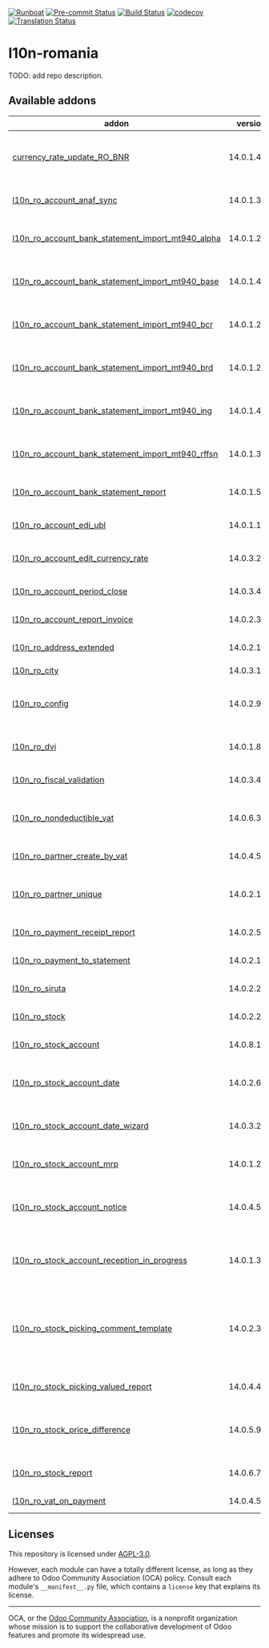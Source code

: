 
[![Runboat](https://img.shields.io/badge/runboat-Try%20me-875A7B.png)](https://runboat.odoo-community.org/builds?repo=OCA/l10n-romania&target_branch=14.0)
[![Pre-commit Status](https://github.com/OCA/l10n-romania/actions/workflows/pre-commit.yml/badge.svg?branch=14.0)](https://github.com/OCA/l10n-romania/actions/workflows/pre-commit.yml?query=branch%3A14.0)
[![Build Status](https://github.com/OCA/l10n-romania/actions/workflows/test.yml/badge.svg?branch=14.0)](https://github.com/OCA/l10n-romania/actions/workflows/test.yml?query=branch%3A14.0)
[![codecov](https://codecov.io/gh/OCA/l10n-romania/branch/14.0/graph/badge.svg)](https://codecov.io/gh/OCA/l10n-romania)
[![Translation Status](https://translation.odoo-community.org/widgets/l10n-romania-14-0/-/svg-badge.svg)](https://translation.odoo-community.org/engage/l10n-romania-14-0/?utm_source=widget)

<!-- /!\ do not modify above this line -->

# l10n-romania

TODO: add repo description.

<!-- /!\ do not modify below this line -->

<!-- prettier-ignore-start -->

[//]: # (addons)

Available addons
----------------
addon | version | maintainers | summary
--- | --- | --- | ---
[currency_rate_update_RO_BNR](currency_rate_update_RO_BNR/) | 14.0.1.4.0 | [![feketemihai](https://github.com/feketemihai.png?size=30px)](https://github.com/feketemihai) | Currency Rate Update National Bank of Romania service
[l10n_ro_account_anaf_sync](l10n_ro_account_anaf_sync/) | 14.0.1.3.0 | [![feketemihai](https://github.com/feketemihai.png?size=30px)](https://github.com/feketemihai) | Romania - Account ANAF Sync
[l10n_ro_account_bank_statement_import_mt940_alpha](l10n_ro_account_bank_statement_import_mt940_alpha/) | 14.0.1.2.0 | [![feketemihai](https://github.com/feketemihai.png?size=30px)](https://github.com/feketemihai) | MT940 Alpha Format Bank Statements Import
[l10n_ro_account_bank_statement_import_mt940_base](l10n_ro_account_bank_statement_import_mt940_base/) | 14.0.1.4.0 | [![feketemihai](https://github.com/feketemihai.png?size=30px)](https://github.com/feketemihai) [![dhongu](https://github.com/dhongu.png?size=30px)](https://github.com/dhongu) | Romania - MT940 Bank Statements Import
[l10n_ro_account_bank_statement_import_mt940_bcr](l10n_ro_account_bank_statement_import_mt940_bcr/) | 14.0.1.2.0 | [![feketemihai](https://github.com/feketemihai.png?size=30px)](https://github.com/feketemihai) [![dhongu](https://github.com/dhongu.png?size=30px)](https://github.com/dhongu) | MT940 BCR Format Bank Statements Import
[l10n_ro_account_bank_statement_import_mt940_brd](l10n_ro_account_bank_statement_import_mt940_brd/) | 14.0.1.2.0 | [![feketemihai](https://github.com/feketemihai.png?size=30px)](https://github.com/feketemihai) [![dhongu](https://github.com/dhongu.png?size=30px)](https://github.com/dhongu) | Romania - Import bank statements from BRD
[l10n_ro_account_bank_statement_import_mt940_ing](l10n_ro_account_bank_statement_import_mt940_ing/) | 14.0.1.4.0 | [![feketemihai](https://github.com/feketemihai.png?size=30px)](https://github.com/feketemihai) [![dhongu](https://github.com/dhongu.png?size=30px)](https://github.com/dhongu) | MT940 ING Format Bank Statements Import
[l10n_ro_account_bank_statement_import_mt940_rffsn](l10n_ro_account_bank_statement_import_mt940_rffsn/) | 14.0.1.3.0 | [![feketemihai](https://github.com/feketemihai.png?size=30px)](https://github.com/feketemihai) [![dhongu](https://github.com/dhongu.png?size=30px)](https://github.com/dhongu) | Romania - Import bank statements from Raiffeisen
[l10n_ro_account_bank_statement_report](l10n_ro_account_bank_statement_report/) | 14.0.1.5.0 | [![feketemihai](https://github.com/feketemihai.png?size=30px)](https://github.com/feketemihai) | Romania - Bank Statement Report
[l10n_ro_account_edi_ubl](l10n_ro_account_edi_ubl/) | 14.0.1.14.0 | [![dhongu](https://github.com/dhongu.png?size=30px)](https://github.com/dhongu) [![feketemihai](https://github.com/feketemihai.png?size=30px)](https://github.com/feketemihai) | Romania - Account EDI UBL
[l10n_ro_account_edit_currency_rate](l10n_ro_account_edit_currency_rate/) | 14.0.3.2.0 | [![mcojocaru](https://github.com/mcojocaru.png?size=30px)](https://github.com/mcojocaru) | Romania - Invoice Edit Currency Rate
[l10n_ro_account_period_close](l10n_ro_account_period_close/) | 14.0.3.4.0 | [![feketemihai](https://github.com/feketemihai.png?size=30px)](https://github.com/feketemihai) | Romania - Account Period Closing
[l10n_ro_account_report_invoice](l10n_ro_account_report_invoice/) | 14.0.2.3.0 | [![feketemihai](https://github.com/feketemihai.png?size=30px)](https://github.com/feketemihai) | Romania - Invoice Report
[l10n_ro_address_extended](l10n_ro_address_extended/) | 14.0.2.1.0 | [![feketemihai](https://github.com/feketemihai.png?size=30px)](https://github.com/feketemihai) | Romania - Extended Addresses
[l10n_ro_city](l10n_ro_city/) | 14.0.3.1.0 | [![dhongu](https://github.com/dhongu.png?size=30px)](https://github.com/dhongu) | Romania - City
[l10n_ro_config](l10n_ro_config/) | 14.0.2.9.0 | [![feketemihai](https://github.com/feketemihai.png?size=30px)](https://github.com/feketemihai) | Romania - Localization Install and Config Applications
[l10n_ro_dvi](l10n_ro_dvi/) | 14.0.1.8.0 | [![dhongu](https://github.com/dhongu.png?size=30px)](https://github.com/dhongu) [![feketemihai](https://github.com/feketemihai.png?size=30px)](https://github.com/feketemihai) | Romania - DVI
[l10n_ro_fiscal_validation](l10n_ro_fiscal_validation/) | 14.0.3.4.0 | [![feketemihai](https://github.com/feketemihai.png?size=30px)](https://github.com/feketemihai) | Romania - Fiscal Validation
[l10n_ro_nondeductible_vat](l10n_ro_nondeductible_vat/) | 14.0.6.3.0 | [![adrian-dks](https://github.com/adrian-dks.png?size=30px)](https://github.com/adrian-dks) [![feketemihai](https://github.com/feketemihai.png?size=30px)](https://github.com/feketemihai) | Romania - Nondeductible VAT
[l10n_ro_partner_create_by_vat](l10n_ro_partner_create_by_vat/) | 14.0.4.5.0 | [![feketemihai](https://github.com/feketemihai.png?size=30px)](https://github.com/feketemihai) | Romania - Partner Create by VAT
[l10n_ro_partner_unique](l10n_ro_partner_unique/) | 14.0.2.1.0 | [![feketemihai](https://github.com/feketemihai.png?size=30px)](https://github.com/feketemihai) | Creates a rule for vat and nrc unique for partners.
[l10n_ro_payment_receipt_report](l10n_ro_payment_receipt_report/) | 14.0.2.5.0 | [![dhongu](https://github.com/dhongu.png?size=30px)](https://github.com/dhongu) [![feketemihai](https://github.com/feketemihai.png?size=30px)](https://github.com/feketemihai) | Romania - Payment Receipt Report
[l10n_ro_payment_to_statement](l10n_ro_payment_to_statement/) | 14.0.2.11.0 | [![dhongu](https://github.com/dhongu.png?size=30px)](https://github.com/dhongu) | Add payment to cash statement
[l10n_ro_siruta](l10n_ro_siruta/) | 14.0.2.2.0 | [![feketemihai](https://github.com/feketemihai.png?size=30px)](https://github.com/feketemihai) [![dhongu](https://github.com/dhongu.png?size=30px)](https://github.com/dhongu) | Romania - Siruta
[l10n_ro_stock](l10n_ro_stock/) | 14.0.2.2.0 | [![feketemihai](https://github.com/feketemihai.png?size=30px)](https://github.com/feketemihai) | Romania - Stock
[l10n_ro_stock_account](l10n_ro_stock_account/) | 14.0.8.19.0 | [![dhongu](https://github.com/dhongu.png?size=30px)](https://github.com/dhongu) [![feketemihai](https://github.com/feketemihai.png?size=30px)](https://github.com/feketemihai) | Romania - Stock Accounting
[l10n_ro_stock_account_date](l10n_ro_stock_account_date/) | 14.0.2.6.0 | [![feketemihai](https://github.com/feketemihai.png?size=30px)](https://github.com/feketemihai) | Romania - Stock Accounting Date
[l10n_ro_stock_account_date_wizard](l10n_ro_stock_account_date_wizard/) | 14.0.3.2.0 | [![feketemihai](https://github.com/feketemihai.png?size=30px)](https://github.com/feketemihai) | Romania - Stock Accounting Date Wizard
[l10n_ro_stock_account_mrp](l10n_ro_stock_account_mrp/) | 14.0.1.2.0 | [![adrian-dks](https://github.com/adrian-dks.png?size=30px)](https://github.com/adrian-dks) | Fix mrp_production cost.
[l10n_ro_stock_account_notice](l10n_ro_stock_account_notice/) | 14.0.4.5.0 | [![feketemihai](https://github.com/feketemihai.png?size=30px)](https://github.com/feketemihai) [![mcojocaru](https://github.com/mcojocaru.png?size=30px)](https://github.com/mcojocaru) [![dhongu](https://github.com/dhongu.png?size=30px)](https://github.com/dhongu) | Romania - Stock Accounting Notice
[l10n_ro_stock_account_reception_in_progress](l10n_ro_stock_account_reception_in_progress/) | 14.0.1.3.0 | [![feketemihai](https://github.com/feketemihai.png?size=30px)](https://github.com/feketemihai) | Romania - Stock Accounting Reception In progress
[l10n_ro_stock_picking_comment_template](l10n_ro_stock_picking_comment_template/) | 14.0.2.3.0 | [![feketemihai](https://github.com/feketemihai.png?size=30px)](https://github.com/feketemihai) | This model is going to add a a header and a footer at picking report depeding on the operation type.
[l10n_ro_stock_picking_valued_report](l10n_ro_stock_picking_valued_report/) | 14.0.4.4.0 | [![feketemihai](https://github.com/feketemihai.png?size=30px)](https://github.com/feketemihai) | Romania - Stock Picking Valued Report
[l10n_ro_stock_price_difference](l10n_ro_stock_price_difference/) | 14.0.5.9.0 | [![feketemihai](https://github.com/feketemihai.png?size=30px)](https://github.com/feketemihai) [![mcojocaru](https://github.com/mcojocaru.png?size=30px)](https://github.com/mcojocaru) [![dhongu](https://github.com/dhongu.png?size=30px)](https://github.com/dhongu) | Romania - Stock Accounting Price Difference
[l10n_ro_stock_report](l10n_ro_stock_report/) | 14.0.6.7.1 | [![dhongu](https://github.com/dhongu.png?size=30px)](https://github.com/dhongu) [![feketemihai](https://github.com/feketemihai.png?size=30px)](https://github.com/feketemihai) | Romania - Stock Report
[l10n_ro_vat_on_payment](l10n_ro_vat_on_payment/) | 14.0.4.5.0 | [![feketemihai](https://github.com/feketemihai.png?size=30px)](https://github.com/feketemihai) | Romania - VAT on Payment

[//]: # (end addons)

<!-- prettier-ignore-end -->

## Licenses

This repository is licensed under [AGPL-3.0](LICENSE).

However, each module can have a totally different license, as long as they adhere to Odoo Community Association (OCA)
policy. Consult each module's `__manifest__.py` file, which contains a `license` key
that explains its license.

----
OCA, or the [Odoo Community Association](http://odoo-community.org/), is a nonprofit
organization whose mission is to support the collaborative development of Odoo features
and promote its widespread use.
